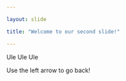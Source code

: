 ```yaml
---

layout: slide

title: "Welcome to our second slide!"

---
```

Ule Ule Ule

Use the left arrow to go back!
